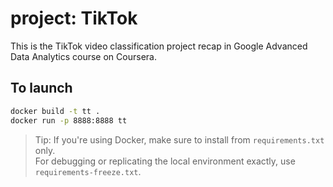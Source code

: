 # project:  TikTok

This is the TikTok video classification project recap in Google Advanced Data Analytics course on Coursera.

## To launch

```bash
docker build -t tt .
docker run -p 8888:8888 tt
```

> Tip: If you're using Docker, make sure to install from `requirements.txt` only.  
> For debugging or replicating the local environment exactly, use `requirements-freeze.txt`.
